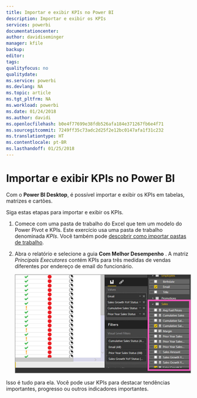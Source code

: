 ```yaml
---
title: Importar e exibir KPIs no Power BI
description: Importar e exibir os KPIs
services: powerbi
documentationcenter: 
author: davidiseminger
manager: kfile
backup: 
editor: 
tags: 
qualityfocus: no
qualitydate: 
ms.service: powerbi
ms.devlang: NA
ms.topic: article
ms.tgt_pltfrm: NA
ms.workload: powerbi
ms.date: 01/24/2018
ms.author: davidi
ms.openlocfilehash: b0e4f77699e38fdb526afa184e371267fb6e4f71
ms.sourcegitcommit: 7249ff35c73adc2d25f2e12bc0147afa1f31c232
ms.translationtype: HT
ms.contentlocale: pt-BR
ms.lasthandoff: 01/25/2018
---
```

# <a name="import-and-display-kpis-in-power-bi"></a>Importar e exibir KPIs no Power BI
Com o **Power BI Desktop**, é possível importar e exibir os KPIs em tabelas, matrizes e cartões.

Siga estas etapas para importar e exibir os KPIs.

1. Comece com uma pasta de trabalho do Excel que tem um modelo do Power Pivot e KPIs. Este exercício usa uma pasta de trabalho denominada *KPIs*. Você também pode [descobrir como importar pastas de trabalho](desktop-import-excel-workbooks.md).  
2. Abra o relatório e selecione a guia **Com Melhor Desempenho** .  A matriz *Principais Executores* contém KPIs para três medidas de vendas diferentes por endereço de email do funcionário.  
   
    ![](media/desktop-import-and-display-kpis/desktoppreviewfeatureon.jpg)

Isso é tudo para ela. Você pode usar KPIs para destacar tendências importantes, progresso ou outros indicadores importantes.

